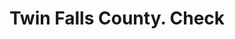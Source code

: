 ---
doi: 10.7916/D8PZ6N1G
date_other: '1910'
date_other_textual: 1910-1919
form: printed ephemera
genre:
- Checks (bank checks)
name:
- Twin Falls County
object_in_context_url: https://biggert.cul.columbia.edu/items/view/ave_biggert_01734
subject_hierarchical_geographic:
- Twin Falls, Idaho, United States
subject_name:
- Twin Falls County
title: Twin Falls County. Check
sort_title: Twin Falls County. Check
call_number: ave_biggert_01734
coordinates:
- 42.55555555555555,-114.47083333333333
pid: ave_biggert_01734
identifiers: ave_biggert_01734
permalink: /biggert/ave_biggert_01734/
layout: iiif-image-page
---